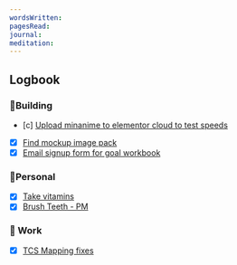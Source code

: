 ```yaml
---
wordsWritten: 
pagesRead: 
journal: 
meditation:
---
```



## Logbook

### 🧪Building
- [c] [Upload minanime to elementor cloud to test speeds](things:///show?id=DgpUWcMbaScizk2CpxRBgt)
- [x] [Find mockup image pack](things:///show?id=A5tg41zhZzsTTuqQZvtbtc)
- [x] [Email signup form for goal workbook](things:///show?id=URwWQjyVVUWs4CARVxJGNv)

### 🏡Personal
- [x] [Take vitamins](things:///show?id=461qbBE6C5FkesJWgG91cR)
- [x] [Brush Teeth - PM](things:///show?id=DujEZjMDij1Ty4h5HA3Qft)

### 💼 Work
- [x] [TCS Mapping fixes](things:///show?id=MqzLk5z9AKstdtpNTdkNoL)